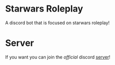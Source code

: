# Starwars Roleplay
A discord bot that is focused on starwars roleplay!
# Server
If you want you can join the *official* discord [server](https://discord.gg/m5xNfGwN)!
